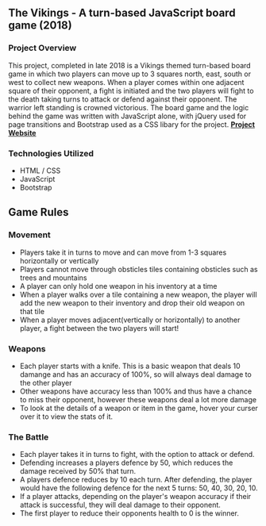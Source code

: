 ## The Vikings - A turn-based JavaScript board game (2018)
### Project Overview
This project, completed in late 2018 is a Vikings themed turn-based board game in which two players can move up to 3 squares north, east, south or west to collect new weapons. When a player comes within one adjacent square of their opponent, a fight is initiated and the two players will fight to the death taking turns to attack or defend against their opponent. The warrior left standing is crowned victorious. The board game and the logic behind the game was written with JavaScript alone, with jQuery used for page transitions and Bootstrap used as a CSS libary for the project. **[Project Website](https://mint-made.github.io/the-vikings "The Vikings - Turn Based Board Game")**

### Technologies Utilized
- HTML / CSS
- JavaScript
- Bootstrap

## Game Rules
### Movement
- Players take it in turns to move and can move from 1-3 squares horizontally or vertically
- Players cannot move through obsticles tiles containing obsticles such as trees and mountains
- A player can only hold one weapon in his inventory at a time
- When a player walks over a tile containing a new weapon, the player will add the new weapon to their inventory and drop their old weapon on that tile
- When a player moves adjacent(vertically or horizontally) to another player, a fight between the two players will start!

### Weapons
- Each player starts with a knife. This is a basic weapon that deals 10 damange and has an accuracy of 100%, so will always deal damage to the other player
- Other weapons have accuracy less than 100% and thus have a chance to miss their opponent, however these weapons deal a lot more damage
- To look at the details of a weapon or item in the game, hover your curser over it to view the stats of it. 

### The Battle
- Each player takes it in turns to fight, with the option to attack or defend.
- Defending increases a players defence by 50, which reduces the damage received by 50% that turn.
- A players defence reduces by 10 each turn. After defending, the player would have the following defence for the next 5 turns: 50, 40, 30, 20, 10.
- If a player attacks, depending on the player's weapon accuracy if their attack is successful, they will deal damage to their opponent.
- The first player to reduce their opponents health to 0 is the winner.
